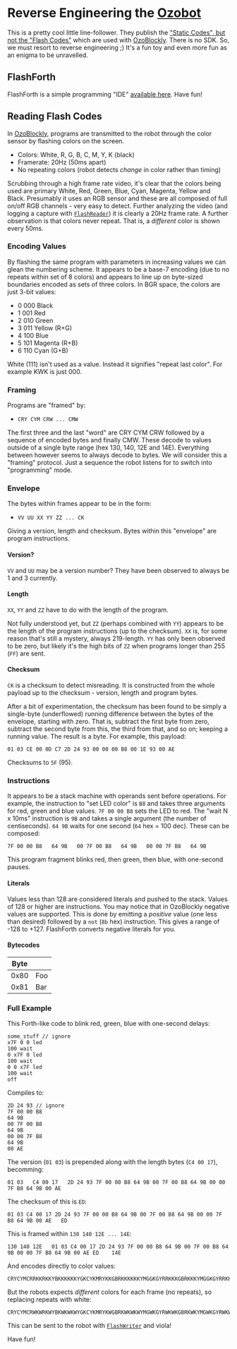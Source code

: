 # Reverse Engineering the [Ozobot](http://ozobot.com)

This is a pretty cool little line-follower. They publish the ["Static Codes", but not the "Flash Codes"](http://ozobot.com/play/color-code-language) which are used with [OzoBlockly](http://ozoblockly.com/). There is no SDK. So, we must resort to reverse engineering ;) It's a fun toy and even more fun as an enigma to be unravelled.

## FlashForth

FlashForth is a simple programming "IDE" [available here](http://ashleyf.github.io/ozobot). Have fun!

## Reading Flash Codes

In [OzoBlockly](http://ozoblockly.com/), programs are transmitted to the robot through the color sensor by flashing colors on the screen.

* Colors: White, R, G, B, C, M, Y, K (black)
* Framerate: 20Hz (50ms apart)
* No repeating colors (robot detects *change* in color rather than timing)

Scrubbing through a high frame rate video, it's clear that the colors being used are primary White, Red, Green, Blue, Cyan, Magenta, Yellow and Black. Presumably it uses an RGB sensor and these are all composed of full on/off RGB channels - very easy to detect. Further analyzing the video (and logging a capture with [`FlashReader`](FlashReader)) it is clearly a 20Hz frame rate. A further observation is that colors never repeat. That is, a *different* color is shown every 50ms.

### Encoding Values

By flashing the same program with parameters in increasing values we can glean the numbering scheme. It appears to be a base-7 encoding (due to no repeats within set of 8 colors) and appears to line up on byte-sized boundaries encoded as sets of three colors. In BGR space, the colors are just 3-bit values:

* 0 000 Black
* 1 001 Red
* 2 010 Green
* 3 011 Yellow (R+G)
* 4 100 Blue
* 5 101 Magenta (R+B)
* 6 110 Cyan (G+B)

White (111) isn't used as a value. Instead it signifies "repeat last color". For example KWK is just 000.

### Framing

Programs are "framed" by:

* `CRY CYM CRW ... CMW`

The first three and the last "word" are CRY CYM CRW followed by a sequence of encoded bytes and finally CMW. These decode to values outside of a single byte range (hex 130, 140, 12E and 14E). Everything between however seems to always decode to bytes. We will consider this a "framing" protocol. Just a sequence the robot listens for to switch into "programming" mode.

### Envelope

The bytes within frames appear to be in the form:

* `VV UU XX YY ZZ ... CK`

Giving a version, length and checksum. Bytes within this "envelope" are program instructions.

#### Version?

`VV` and `UU` may be a version number? They have been observed to always be 1 and 3 currently.

#### Length

`XX`, `YY` and `ZZ` have to do with the length of the program.

Not fully understood yet, but `ZZ` (perhaps combined with `YY`) appears to be the length of the program instructions (up to the checksum). `XX` is, for some reason that's still a mystery, always 219-length. `YY` has only been observed to be zero, but likely it's the high bits of `ZZ` when programs longer than 255 (`FF`) are sent.

#### Checksum

`CK` is a checksum to detect misreading. It is constructed from the whole payload up to the checksum - version, length and program bytes.

After a bit of experimentation, the checksum has been found to be simply a single-byte (underflowed) running difference between the bytes of the envelope, starting with zero. That is, subtract the first byte from zero, subtract the second byte from this, the third from that, and so on; keeping a running value. The result is a byte. For example, this payload:

    01 03 CE 00 0D C7 2D 24 93 00 00 00 B8 00 1E 93 00 AE

Checksums to `5F` (95).

### Instructions

It appears to be a stack machine with operands sent before operations. For example, the instruction to "set LED color" is `B8` and takes three arguments for red, green and blue values. `7F 00 00 B8` sets the LED to red. The "wait N x 10ms" instruction is `9B` and takes a single argument (the number of centiseconds). `64 9B` waits for one second (`64` hex = 100 dec). These can be composed:

    7F 00 00 B8   64 9B   00 7F 00 B8   64 9B   00 00 7F B8   64 9B

This program fragment blinks red, then green, then blue, with one-second pauses.

#### Literals

Values less than 128 are considered literals and pushed to the stack. Values of 128 or higher are instructions. You may notice that in OzoBlockly negative values are supported. This is done by emitting a *positive* value (one less than desired) followed by a `not` (`8b` hex) instruction. This gives a range of -128 to +127. FlashForth converts negative literals for you.

#### Bytecodes

| Byte |     |
|------|-----|
| 0x80 | Foo |
| 0x81 | Bar |

### Full Example

This Forth-like code to blink red, green, blue with one-second delays:

    some_stuff // ignore
    x7F 0 0 led
    100 wait
    0 x7F 0 led
    100 wait
    0 0 x7F led
    100 wait
    off
    
Compiles to:

    2D 24 93 // ignore
    7F 00 00 B8
    64 9B
    00 7F 00 B8
    64 9B
    00 00 7F B8
    64 9B
    00 AE
    
The version (`01 03`) is prepended along with the length bytes (`C4 00 17`), becomming:

    01 03   C4 00 17   2D 24 93 7F 00 00 B8 64 9B 00 7F 00 B8 64 9B 00 00 7F B8 64 9B 00 AE
    
The checksum of this is `ED`:

    01 03 C4 00 17 2D 24 93 7F 00 00 B8 64 9B 00 7F 00 B8 64 9B 00 00 7F B8 64 9B 00 AE   ED

This is framed within `130 140 12E ... 14E`:

    130 140 12E   01 03 C4 00 17 2D 24 93 7F 00 00 B8 64 9B 00 7F 00 B8 64 9B 00 00 7F B8 64 9B 00 AE ED    14E
    
And encodes directly to color values:

    CRYCYMCRRKKRKKYBKKKKKKYGKCYKMRYKKGBRKKKKKKYMGGKGYRRKKKGBRKKKYMGGKGYRRKKKKKKGBRYMGGKGYRRKKKYYCBMCCMM
    
But the robots expects *different* colors for each frame (no repeats), so replacing repeats with white:

    CRYCYMCRWKWRKWYBKWKWKWYGKCYKMRYKWGBRKWKWKWYMGWKGYRWKWKGBRKWKYMGWKGYRWKWKWKWGBRYMGWKGYRWKWKYWCBMCWMW

This can be sent to the robot with [`FlashWriter`](FlashWriter) and viola!

Have fun!
